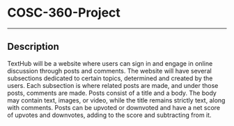# COSC-360-Project
---
## Description
TextHub will be a website where users can sign in and engage in online discussion through posts and comments. The website will have several subsections dedicated to certain topics, determined and created by the users. Each subsection is where related posts are made, and under those posts, comments are made. Posts consist of a title and a body. The body may contain text, images, or video, while the title remains strictly text, along with comments. Posts can be upvoted or downvoted and have a net score of upvotes and downvotes, adding to the score and subtracting from it. 
